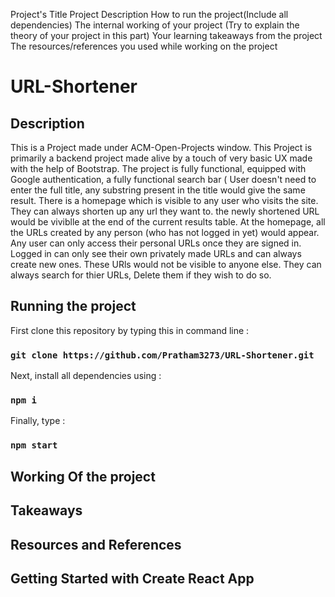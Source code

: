 Project's Title
Project Description
How to run the project(Include all dependencies)
The internal working of your project (Try to explain the theory of your project in this part)
Your learning takeaways from the project
The  resources/references you used while working on the project

# URL-Shortener

## Description
This is a Project made under ACM-Open-Projects window.
This Project is primarily a backend project made alive by a touch of very basic UX made with the help of Bootstrap.
The project is fully functional, equipped with Google authentication, a fully functional search bar ( User doesn't need to enter the full title, any substring present in the title would give the same result.
There is a homepage which is visible to any user who visits the site. They can always shorten up any url they want to. the newly shortened URL would be viviblle at the end of the current results table.
At the homepage, all the URLs created by any person (who has not logged in yet) would appear. 
Any user can only access their personal URLs once they are signed in. 
Logged in can only see their own privately made URLs and can always create new ones. These URls would not be visible to anyone else.
They can always search for thier URLs, Delete them if they wish to do so.

## Running the project

First clone this repository by typing this in command line : 
### `git clone https://github.com/Pratham3273/URL-Shortener.git`

Next, install all dependencies using :
### `npm i`

Finally, type : 
### `npm start`

## Working Of the project 

## Takeaways

## Resources and References  

## Getting Started with Create React App

